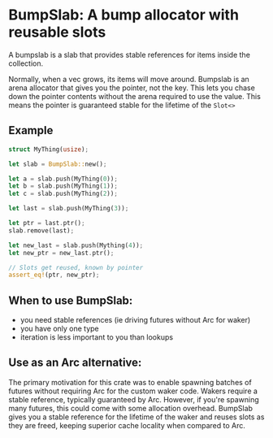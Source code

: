 # BumpSlab: A bump allocator with reusable slots

A bumpslab is a slab that provides stable references for items inside the collection.

Normally, when a vec grows, its items will move around. Bumpslab is an arena allocator that gives you the pointer, not the key. This lets you chase down the pointer contents without the arena required to use the value. This means the pointer is guaranteed stable for the lifetime of the `Slot<>`

## Example

```rust
struct MyThing(usize);

let slab = BumpSlab::new();

let a = slab.push(MyThing(0));
let b = slab.push(MyThing(1));
let c = slab.push(MyThing(2));

let last = slab.push(MyThing(3));

let ptr = last.ptr();
slab.remove(last);

let new_last = slab.push(Mything(4));
let new_ptr = new_last.ptr();

// Slots get reused, known by pointer
assert_eq!(ptr, new_ptr);
```


## When to use BumpSlab:

- you need stable references (ie driving futures without Arc<Self> for waker)
- you have only one type
- iteration is less important to you than lookups


## Use as an Arc alternative:

The primary motivation for this crate was to enable spawning batches of futures without requiring Arc for the custom waker code. Wakers require a stable reference, typically guaranteed by Arc. However, if you're spawning many futures, this could come with some allocation overhead. BumpSlab gives you a stable reference for the lifetime of the waker and reuses slots as they are freed, keeping superior cache locality when compared to Arc.
